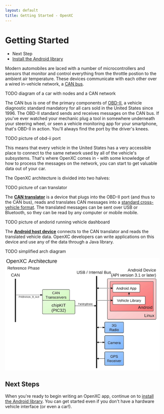 ```yaml
---
layout: default
title: Getting Started - OpenXC
---
```


<div class="page-header">
    <h1>Getting Started</h1>
</div>

<div class="pull-right well span3">
    <ul class="nav nav-list">
        <li class="nav-header">Next Step</li>
        <li><a href="/getting-started/library-installation.html">
            Install the Android library <i class="icon-arrow-right"></i>
        </a></li>
    </p>
</div>

Modern automobiles are laced with a number of microcontrollers and sensors that
monitor and control everything from the throttle postion to the ambient air
temperature. These devices communicate with each other over a wired in-vehicle
network, a [CAN bus][can].

TODO diagram of a car with nodes and a CAN network

The CAN bus is one of the primary components of [OBD-II][obd2], a vehicle
diagnostic standard mandatory for all cars sold in the United States since 1996.
The OBD-II standard sends and receives messages on the CAN bus. If you've ever
watched your mechanic plug a tool in somewhere underneath your steering wheel,
or seen a vehicle monitoring app for your smartphone, that's OBD-II in action.
You'll always find the port by the driver's knees.

TODO picture of obd-ii port

This means that every vehicle in the United States has a very accessible place
to connect to the same network used by all of the vehicle's subsystems. That's
where OpenXC comes in - with some knowledge of how to process the messages on
the network, you can start to get valuable data out of your car.

The OpenXC architecture is divided into two halves:

TODO picture of can translator

The <a href="/vehicle-interface/index.html">**CAN translator**</a> is a device
that plugs into the OBD-II port (and thus to the CAN bus), reads and translates
CAN messages into a [standard cross-vehicle
format](/vehicle-interface/output-format.html). The translated messages can be
sent over USB or Bluetooth, so they can be read by any computer or mobile
mobile.

TODO picture of andorid running vehicle dashboard

The <a href="/android/index.html">**Android host device**</a> connects to the
CAN translator and reads the translated vehicle data. OpenXC developers can
write applications on this device and use any of the data through a Java
library.

TODO simplified arch diagram

![OpenXC Architecture Diagram](/images/openxc-architecture.jpeg)

[can]: http://en.wikipedia.org/wiki/CAN_bus
[obd2]: http://en.wikipedia.org/wiki/On-board_diagnostics

<div class="page-header">
<h2>Next Steps</h2>
</div>

When you're ready to begin writing an OpenXC app, continue on to
[install the Android library](/android/library-installation.html). You can get
started even if you don't have a hardware vehicle interface (or even a car!).

